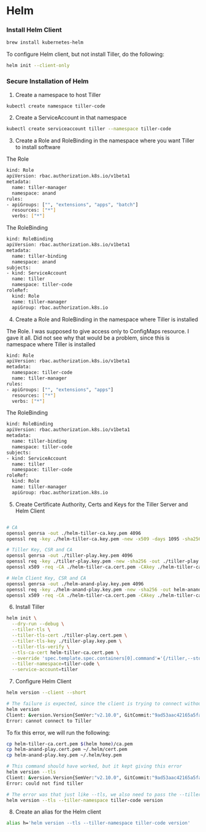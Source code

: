# Helm

### Install Helm Client

```bash
brew install kubernetes-helm
```

To configure Helm client, but not install Tiller, do the following:

```bash
helm init --client-only
```

### Secure Installation of Helm

1. Create a namespace to host Tiller

```bash
kubectl create namespace tiller-code
```

2. Create a ServiceAccount in that namespace

```bash
kubectl create serviceaccount tiller --namespace tiller-code
```

3. Create a Role and RoleBinding in the namespace where you want Tiller to install software

The Role

```bash
kind: Role
apiVersion: rbac.authorization.k8s.io/v1beta1
metadata:
  name: tiller-manager
  namespace: anand
rules:
- apiGroups: ["", "extensions", "apps", "batch"]
  resources: ["*"]
  verbs: ["*"]
```

The RoleBinding

```bash
kind: RoleBinding
apiVersion: rbac.authorization.k8s.io/v1beta1
metadata:
  name: tiller-binding
  namespace: anand
subjects:
- kind: ServiceAccount
  name: tiller
  namespace: tiller-code
roleRef:
  kind: Role
  name: tiller-manager
  apiGroup: rbac.authorization.k8s.io
```

4. Create a Role and RoleBinding in the namespace where Tiller is installed

The Role. I was supposed to give access only to ConfigMaps resource. I gave it all. Did not see why that would be a problem, since this is namespace where Tiller is installed

```bash
kind: Role
apiVersion: rbac.authorization.k8s.io/v1beta1
metadata:
  namespace: tiller-code
  name: tiller-manager
rules:
- apiGroups: ["", "extensions", "apps"]
  resources: ["*"]
  verbs: ["*"]
```

The RoleBinding

```bash
kind: RoleBinding
apiVersion: rbac.authorization.k8s.io/v1beta1
metadata:
  name: tiller-binding
  namespace: tiller-code
subjects:
- kind: ServiceAccount
  name: tiller
  namespace: tiller-code
roleRef:
  kind: Role
  name: tiller-manager
  apiGroup: rbac.authorization.k8s.io
```

5. Create Certificate Authority, Certs and Keys for the Tiller Server and Helm Client

```bash

# CA
openssl genrsa -out ./helm-tiller-ca.key.pem 4096
openssl req -key ./helm-tiller-ca.key.pem -new -x509 -days 1095 -sha256 -out helm-tiller-ca.cert.pem -extensions v3_ca

# Tiller Key, CSR and CA
openssl genrsa -out ./tiller-play.key.pem 4096
openssl req -key ./tiller-play.key.pem -new -sha256 -out ./tiller-play.csr.pem
openssl x509 -req -CA ./helm-tiller-ca.cert.pem -CAkey ./helm-tiller-ca.key.pem -CAcreateserial -in ./tiller-play.csr.pem -out tiller-play.cert.pem -days 365

# Helm Client Key, CSR and CA
openssl genrsa -out ./helm-anand-play.key.pem 4096
openssl req -key ./helm-anand-play.key.pem -new -sha256 -out helm-anand-play.csr.pem
openssl x509 -req -CA ./helm-tiller-ca.cert.pem -CAkey ./helm-tiller-ca.key.pem -CAcreateserial -in ./tiller-anand-play.csr.pem -out tiller-anand-play.cert.pem -days 365

```

6. Install Tiller

```bash
helm init \
  --dry-run --debug \
  --tiller-tls \
  --tiller-tls-cert ./tiller-play.cert.pem \
  --tiller-tls-key ./tiller-play.key.pem \
  --tiller-tls-verify \
  --tls-ca-cert helm-tiller-ca.cert.pem \
  --override 'spec.template.spec.containers[0].command'='{/tiller,--storage=secret}' \
  --tiller-namespace=tiller-code \
  --service-account=tiller
```

7. Configure Helm Client

```bash
helm version --client --short

# The failure is expected, since the client is trying to connect without TLS
helm version
Client: &version.Version{SemVer:"v2.10.0", GitCommit:"9ad53aac42165a5fadc6c87be0dea6b115f93090", GitTreeState:"clean"}
Error: cannot connect to Tiller
```

To fix this error, we will run the following:

```bash
cp helm-tiller-ca.cert.pem $(helm home)/ca.pem
cp helm-anand-play.cert.pem ~/.helm/cert.pem
cp helm-anand-play.key.pem ~/.helm/key.pem

# This command should have worked, but it kept giving this error
helm version --tls 
Client: &version.Version{SemVer:"v2.10.0", GitCommit:"9ad53aac42165a5fadc6c87be0dea6b115f93090", GitTreeState:"clean"}
Error: could not find tiller

# The error was that just like --tls, we also need to pass the --tiller-namespace option everytime we run the helm command
helm version --tls --tiller-namespace tiller-code version

```

8. Create an alias for the Helm client

```bash
alias h='helm version --tls --tiller-namespace tiller-code version'
```





